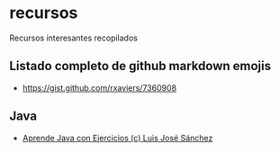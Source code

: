 # recursos
Recursos interesantes recopilados

## Listado completo de github markdown emojis 

- https://gist.github.com/rxaviers/7360908

## Java

- [Aprende Java con Ejercicios (c) Luis José Sánchez](https://github.com/LuisJoseSanchez/aprende-java-con-ejercicios)

